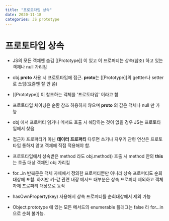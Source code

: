 ```yaml
---
title: "프로토타입 상속"
date: 2020-11-18
categories: JS prototype
---
```


# 프로토타입 상속

- JS의 모든 객체엔 숨김 [[Prototype]] 이 있고 이 프로퍼티는 상속(참조) 하고 있는 객체나 null 가리킴

- obj.**proto** 사용 시 프로토타입에 접근. **proto**는 [[Prototype]]의 gettter나 setter 로 쓰임(요즘엔 잘 안 씀)

- [[Prototype]] 이 참조하는 객체를 '프로토타입' 이라고 함

- 프로토타입 체이닝은 순환 참조 허용하지 않으며 **proto** 의 값은 객체나 null 만 가능

- obj 에서 프로퍼티 읽거나 메서드 호출 시 해당하는 것이 없을 경우 JS는 프로토타입에서 찾음

- 접근자 프로퍼티가 아닌 **데이터 프로퍼티** 다루면 쓰기나 지우기 관련 연산은 프로토타입 통하지 않고 객체에 직접 적용해야 함.

- 프로토타입에서 상속받은 method 라도 obj.method() 호출 시 method 안의 **this** 는 호출 대상 객체인 obj 가리킴

- for...in 반복문은 객체 자체에서 정의한 프로퍼티뿐만 아니라 상속 프로퍼티도 순회 대상에 포함. 하지만 키-값 관련 내장 메서드 대부분은 상속 프로퍼티 제외하고 객체 자체 프로퍼티 대상으로 동작

- hasOwnProperty(key) 사용해서 상속 프로퍼티를 순회대상에서 제외 가능

- Object.prototype 에 있는 모든 메서드의 enumerable 플래그는 false 라 for...in 으로 순회 불가능.
